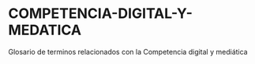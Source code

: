 # COMPETENCIA-DIGITAL-Y-MEDATICA
Glosario de terminos relacionados con la Competencia digital y mediática
